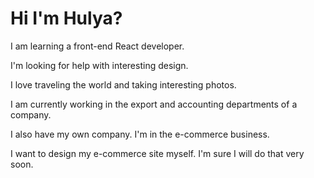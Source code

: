 # Hi I'm Hulya?

I am learning a front-end React developer. 

I'm looking for help with interesting design.

I love traveling the world and taking interesting photos.

I am currently working in the export and accounting departments of a company.

I also have my own company. I'm in the e-commerce business.

I want to design my e-commerce site myself. I'm sure I will do that very soon.
